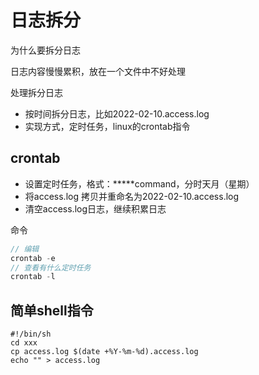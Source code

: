 # 日志拆分

为什么要拆分日志

日志内容慢慢累积，放在一个文件中不好处理

处理拆分日志

- 按时间拆分日志，比如2022-02-10.access.log
- 实现方式，定时任务，linux的crontab指令

## crontab

- 设置定时任务，格式：*****command，分时天月（星期）
- 将access.log 拷贝并重命名为2022-02-10.access.log
- 清空access.log日志，继续积累日志

命令

```js
// 编辑
crontab -e
// 查看有什么定时任务
crontab -l
```

## 简单shell指令

```shell
#!/bin/sh
cd xxx
cp access.log $(date +%Y-%m-%d).access.log
echo "" > access.log
```
